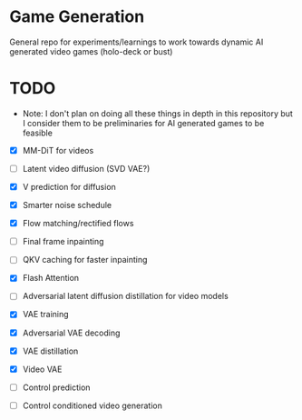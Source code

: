 # Game Generation

General repo for experiments/learnings to work towards dynamic AI generated video games (holo-deck or bust)

# TODO
- Note: I don't plan on doing all these things in depth in this repository but I consider them to be preliminaries for AI generated games to be feasible  
- [X] MM-DiT for videos
- [ ] Latent video diffusion (SVD VAE?)  
- [X] V prediction for diffusion   
- [X] Smarter noise schedule  
- [X] Flow matching/rectified flows  
- [ ] Final frame inpainting
- [ ] QKV caching for faster inpainting
- [X] Flash Attention
- [ ] Adversarial latent diffusion distillation for video models  
- [X] VAE training
- [X] Adversarial VAE decoding
- [X] VAE distillation
- [X] Video VAE
- [ ] Control prediction  
- [ ] Control conditioned video generation

